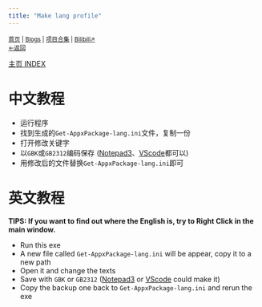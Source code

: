```yaml
---
title: "Make lang profile"
---
```


<small><a href="/">首页</a> | <a href="/blogs">Blogs</a> | <a href="/Project">项目合集</a> | <a href="https://space.bilibili.com/1987247870">Bilibili↗</a><br><a href="./index">←返回</a></small><br>

[主页 INDEX](./index)

# 中文教程
- 运行程序
- 找到生成的`Get-AppxPackage-lang.ini`文件，复制一份
- 打开修改关键字
- 以`GBK`或`GB2312`编码保存 ([Notepad3](https://github.com/rizonesoft/Notepad3
)、[VScode](https://code.visualstudio.com/)都可以)
- 用修改后的文件替换`Get-AppxPackage-lang.ini`即可

# 英文教程
**TIPS: If you want to find out where the English is, try to Right Click in the main window.**
- Run this exe
- A new file called `Get-AppxPackage-lang.ini` will be appear, copy it to a new path
- Open it and change the texts
- Save with `GBK` or `GB2312` ([Notepad3](https://github.com/rizonesoft/Notepad3
) or [VScode](https://code.visualstudio.com/) could make it)
- Copy the backup one back to `Get-AppxPackage-lang.ini` and rerun the exe